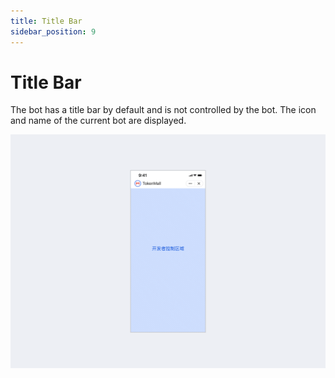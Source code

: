 ```yaml
---
title: Title Bar
sidebar_position: 9
---
```


# Title Bar

The bot has a title bar by default and is not controlled by the bot. The icon and name of the current bot are displayed.

![TODO: English Version Img, Title Bar](./title-bar.png)


